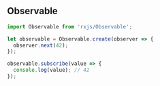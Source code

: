 ## Observable

```typescript
import Observable from 'rxjs/Observable';

let observable = Observable.create(observer => {
  observer.next(42);
});

observable.subscribe(value => {
  console.log(value); // 42
});
```
